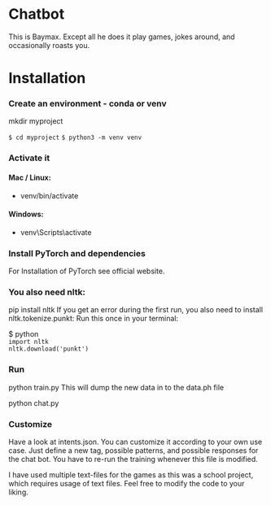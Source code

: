# Chatbot
This is Baymax. Except all he does it play games, jokes around, and occasionally roasts you.

# Installation
### Create an environment - conda or venv

mkdir myproject

`$ cd myproject`
`$ python3 -m venv venv `

### Activate it
#### Mac / Linux:

* venv/bin/activate
#### Windows:

* venv\Scripts\activate

### Install PyTorch and dependencies
For Installation of PyTorch see official website.

### You also need nltk:

pip install nltk
If you get an error during the first run, you also need to install nltk.tokenize.punkt: Run this once in your terminal:

$ python  
`import nltk`  
`nltk.download('punkt')`

### Run

python train.py
This will dump the new data in to the data.ph file

python chat.py
### Customize
Have a look at intents.json. You can customize it according to your own use case. Just define a new tag, possible patterns, and possible responses for the chat bot. You have to re-run the training whenever this file is modified.

I have used multiple text-files for the games as this was a school project, which requires usage of text files. Feel free to modify the code to your liking.

